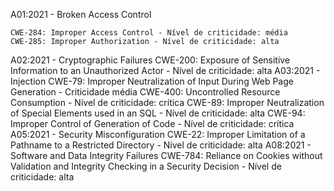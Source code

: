 A01:2021 - Broken Access Control

    CWE-284: Improper Access Control - Nível de criticidade: média
    CWE-285: Improper Authorization - Nível de criticidade: alta
    
A02:2021 - Cryptographic Failures
    CWE-200: Exposure of Sensitive Information to an Unauthorized Actor - Nível de criticidade: alta
A03:2021 - Injection
    CWE-79: Improper Neutralization of Input During Web Page Generation - Criticidade média
    CWE-400: Uncontrolled Resource Consumption - Nível de criticidade: crítica
    CWE-89: Improper Neutralization of Special Elements used in an SQL - Nível de criticidade: alta
    CWE-94: Improper Control of Generation of Code - Nível de criticidade: crítica
A05:2021 - Security Misconfiguration
    CWE-22: Improper Limitation of a Pathname to a Restricted Directory - Nível de criticidade: alta
A08:2021 - Software and Data Integrity Failures
  CWE-784: Reliance on Cookies without Validation and Integrity Checking in a Security Decision - Nível de criticidade: alta
